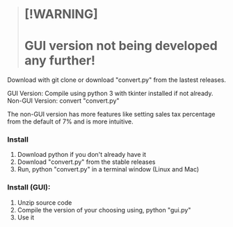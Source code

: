 > # [!WARNING]
> # GUI version not being developed any further!

Download with git clone or download "convert.py" from the lastest releases.

GUI Version: Compile using python 3 with tkinter installed if not already.
Non-GUI Version: convert "convert.py"

The non-GUI version has more features like setting sales tax percentage from the default of 7% and is more intuitive.

### Install
1. Download python if you don't already have it
2. Download "convert.py" from the stable releases
3. Run, python "convert.py" in a terminal window (Linux and Mac)

### Install (GUI):
1. Unzip source code
2. Compile the version of your choosing using, python "gui.py"
3. Use it
